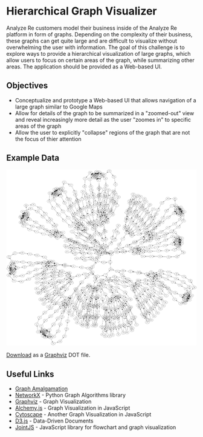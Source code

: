 # Hierarchical Graph Visualizer

Analyze Re customers model their business inside of the Analyze Re platform in
form of graphs. Depending on the complexity of their business, these graphs can
get quite large and are difficult to visualize without overwhelming the user
with information. The goal of this challenge is to explore ways to provide a
hierarchical visualization of large graphs, which allow users to focus on
certain areas of the graph, while summarizing other areas. The application should be provided as a Web-based UI.

## Objectives

- Conceptualize and prototype a Web-based UI that allows navigation of a large graph similar to Google Maps
- Allow for details of the graph to be summarized in a "zoomed-out" view and reveal increasingly more detail as the user "zoomes in" to specific areas of the graph
- Allow the user to explicitly "collapse" regions of the graph that are not the focus of thier attention

## Example Data

![](hackathon-stripped.png)

[Download](hackathon-stripped.dot) as a [Graphviz](https://www.graphviz.org/) DOT file.

## Useful Links

- [Graph Amalgamation](https://en.wikipedia.org/wiki/Graph_amalgamation)
- [NetworkX](https://networkx.github.io/) - Python Graph Algorithms library
- [Graphviz](https://www.graphviz.org/) - Graph Visualization
- [Alchemy.js](http://graphalchemist.github.io/Alchemy/#/) - Graph Visualization in JavaScript
- [Cytoscape](http://js.cytoscape.org/) - Another Graph Visualization in JavaScript
- [D3.js](https://d3js.org/) - Data-Driven Documents
- [JointJS](https://www.jointjs.com/) - JavaScript library for flowchart and graph visualization
